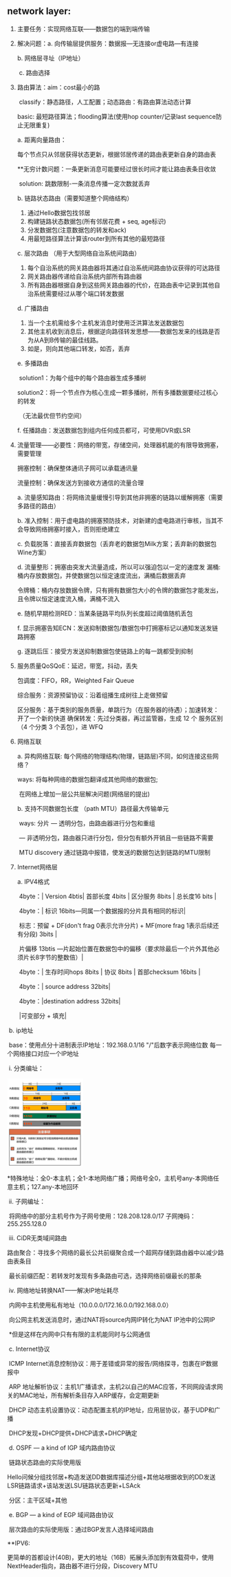 ## network layer:

1. 主要任务：实现网络互联——数据包的端到端传输

2. 解决问题：a. 向传输层提供服务：数据报—无连接or虚电路—有连接

   b. 网络层寻址（IP地址）

   ​		   c. 路由选择 

3. 路由算法：aim：cost最小的路

   ​		    classify：静态路径，人工配置；动态路由：有路由算法动态计算

   basic: 最短路径算法；flooding算法(使用hop counter/记录last sequence防止无限重复)

   a. 距离向量路由：

   ​	每个节点只从邻居获得状态更新，根据邻居传递的路由表更新自身的路由表

   ​	**无穷计数问题：一条更新消息可能要经过很长时间才能让路由表条目收敛

   ​		solution: 跳数限制-一条消息传播一定次数就丢弃

   b. 链路状态路由（需要知道整个网络结构）

   1) 通过Hello数据包找邻居
   2) 构建链路状态数据包(所有邻居花费 + seq, age标识)
   3) 分发数据包(注意数据包的转发和ack) 
   4) 用最短路径算法计算该router到所有其他的最短路径

   c. 层次路由 （用于大型网络自治系统间路由）

   1. 每个自治系统的网关路由器将其通过自治系统间路由协议获得的可达路径
   2. 网关路由器传递给自治系统内部所有路由器
   3. 所有路由器根据自身到这些网关路由器的代价，在路由表中记录到其他自治系统需要经过从哪个端口转发数据

   d. 广播路由

   	1. 当一个主机需给多个主机发消息时使用泛洪算法发送数据包
   	1. 其他主机收到消息后，根据逆向路径转发思想——数据包发来的线路是否为从A到B传输的最佳线路。
   	1. 如是，则向其他端口转发，如否，丢弃

   e. 多播路由

   ​	solution1：为每个组中的每个路由器生成多播树

   ​	solution2：将一个节点作为核心生成一颗多播树，所有多播数据要经过核心的转发

   ​			（无法最优但节约空间）

   f. 任播路由：发送数据包到组内任何成员都可，可使用DVR或LSR

4. 流量管理——必要性：网络的带宽，存储空间，处理器机能的有限导致拥塞，需要管理

   拥塞控制：确保整体通讯子网可以承载通讯量

   流量控制：确保发送方到接收方通信的流量合理

   a. 流量感知路由：将网络流量缓慢引导到其他非拥塞的链路以缓解拥塞（需要多路径的路由）

   b. 准入控制：用于虚电路的拥塞预防技术，对新建的虚电路进行审核，当其不会导致网络拥塞时接入，否则拒绝建立

   c. 负载脱落：直接丢弃数据包（丢弃老的数据包Milk方案；丢弃新的数据包Wine方案）

   d. 流量整形：拥塞由突发大流量造成，所以可以强迫包以一定的速度发
       漏桶: 桶内存放数据包，并使数据包以恒定速度流出，满桶后数据丢弃

   ​    令牌桶：桶内存放数据令牌，只有拥有数据包大小的令牌的数据包才能发出，且令牌以恒定速度流入桶，满桶不流入

   e. 随机早期检测RED：当某条链路平均队列长度超过阈值随机丢包

   f. 显示拥塞告知ECN：发送抑制数据包/数据包中打拥塞标记以通知发送发链路拥塞

   g. 逐跳后压：接受方发送抑制数据包使链路上的每一跳都受到抑制

5. 服务质量QoSQoE：延迟，带宽，抖动，丢失

   包调度：FIFO，RR，Weighted Fair Queue

   综合服务：资源预留协议：沿着组播生成树往上走做预留

   区分服务：基于类别的服务质量，单跳行为（在服务器的待遇）；加速转发：开了一个新的快道 确保转发：先过分类器，再过监管器，生成 12 个 服务区别（4 个分类 3 个丢包），进 WFQ

6. 网络互联

   a. 异构网络互联: 每个网络的物理结构(物理，链路层)不同，如何连接这些网络？ 

   ways: 将每种网络的数据包翻译成其他网络的数据包; 

   ​	   在网络上增加一层公共层解决问题(网络层的提出)

   b. 支持不同数据包长度 （path MTU）路径最大传输单元

   ​	ways: 分片 — 透明分包，由路由器进行分包和重组

   ​			— 非透明分包，路由器只进行分包，但分包有额外开销且一些链路不需要

   ​		   MTU discovery 通过链路中报错，使发送的数据包达到链路的MTU限制

7. Internet网络层

   a. IPV4格式

   ​	4byte：| Version 4btis| 首部长度 4bits | 区分服务 8bits | 总长度16 bits |

   ​	4byte：| 标识 16bits—同属一个数据报的分片具有相同的标识|

   ​	标志：预留 + DF(don't frag 0表示允许分片) + MF(more frag 1表示后续还有分段) 3bits | 

   ​	片偏移 13btis —片起始位置在数据包中的偏移（要求除最后一个片外其他必须片长8字节的整数倍）|

   ​	4byte：| 生存时间hops 8bits | 协议 8bits | 首部checksum 16bits  |   

   ​	4byte：| source address 32bits|

   ​	4byte：|destination address 32bits|

   ​	|可变部分 + 填充|

​	b. ip地址

​		base：使用点分十进制表示IP地址：192.168.0.1/16 "/"后数字表示网络位数  每一个网络接口对应一个IP地址

​		i. 分类编址：

​		<img src=".\images\image-20231223192528756.png" alt="image-20231223192528756" style="zoom:20%;" />

​		*特殊地址：全0-本主机；全1-本地网络广播；网络号全0，主机号any-本网络任意主机；127.any-本地回环

​		ii. 子网编址：

​		将网络中的部分主机号作为子网号使用：128.208.128.0/17 子网掩码：255.255.128.0

​		iii. CiDR无类域间路由

​		路由聚合：寻找多个网络的最长公共前缀聚合成一个超网存储到路由器中以减少路由表条目

​		最长前缀匹配：若转发时发现有多条路由可选，选择网络前缀最长的那条

​		iv. 网络地址转换NAT——解决IP地址耗尽

​		内网中主机使用私有地址（10.0.0.0/172.16.0.0/192.168.0.0）

​		向公网主机发送消息时，通过NAT将source内网IP转化为NAT IP池中的公网IP

​		*但是这样在内网中只有有限的主机能同时与公网通信

​	c. Internet协议

​		ICMP Internet消息控制协议：用于差错或异常的报告/网络探寻，包裹在IP数据报中

​		ARP 地址解析协议：主机1广播请求，主机2以自己的MAC应答，不同网段请求网关的MAC地址，所有解析条目存入ARP缓存，会定期更新

​		DHCP 动态主机设置协议：动态配置主机的IP地址，应用层协议，基于UDP和广播

​		DHCP发现+DHCP提供+DHCP请求+DHCP确定

​	d. OSPF — a kind of IGP 域内路由协议

​		链路状态路由的实际使用版

​		Hello问候分组找邻居+构造发送DD数据库描述分组+其他站根据收到的DD发送LSR链路请求+该站发送LSU链路状态更新+LSAck

​	分区：主干区域+其他

​	e. BGP — a kind of EGP 域间路由协议

​		层次路由的实际使用版：通过BGP发言人选择域间路由

**IPV6:

​	更简单的首都设计(40B)，更大的地址（16B）拓展头添加到有效载荷中，使用NextHeader指向，路由器不进行分段，Discovery MTU

​		



​		 